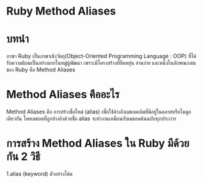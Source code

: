 # Ruby Method Aliases
# บทนำ
  ภาษา Ruby เป็นภาษาเชิงวัตถุ(Object-Oriented Programming Language : OOP) ที่ได้รับความนิยมเป็นอย่างมากในหมู่ผู้พัฒนา เพราะมีโครงสร้างที่ยืดหยุ่น อ่านง่าย และหนึ่งในลักษณะเด่นของ Ruby คือ Method Aliases 

# Method Aliases คืออะไร
Method Aliases คือ การสร้างชื่อใหม่ (alias) เพื่อใช้อ้างอิงเมธอดเดิมที่มีอยู่ในคลาสหรือโมดูลเดียวกัน โดยเมธอดที่ถูกอ้างอิงด้วยชื่อ alias จะทำงานเหมือนกับเมธอดต้นฉบับทุกประการ
# การสร้าง Method Aliases ใน Ruby มีด้วยกัน 2 วิธี
1.alias (keyword)
   ตัวอย่างโค้ด
   
